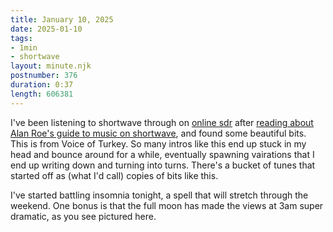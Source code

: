 ```yaml
---
title: January 10, 2025
date: 2025-01-10
tags:
- 1min
- shortwave
layout: minute.njk
postnumber: 376
duration: 0:37
length: 606381
---
```

I've been listening to shortwave through on [online sdr](http://websdr.ewi.utwente.nl:8901/) after [reading about Alan Roe's guide to music on shortwave](https://swling.com/blog/2025/01/alan-roes-b-24-season-guide-to-music-on-shortwave-version-3-0/), and found some beautiful bits. This is from Voice of Turkey. So many intros like this end up stuck in my head and bounce around for a while, eventually spawning vairations that I end up writing down and turning into turns. There's a bucket of tunes that started off as (what I'd call) copies of bits like this.

I've started battling insomnia tonight, a spell that will stretch through the weekend.  One bonus is that the full moon has made the views at 3am super dramatic, as you see pictured here.